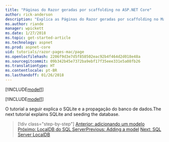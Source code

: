 ```yaml
---
title: "Páginas do Razor geradas por scaffolding no ASP.NET Core"
author: rick-anderson
description: "Explica as Páginas do Razor geradas por scaffolding no Mac."
ms.author: riande
manager: wpickett
ms.date: 1/27/2018
ms.topic: get-started-article
ms.technology: aspnet
ms.prod: aspnet-core
uid: tutorials/razor-pages-mac/page
ms.openlocfilehash: 2206f9d3e7d5f858502eac92b4f464d2d018e48a
ms.sourcegitcommit: 09b342b45e7372ba9ebf17f35eee331e5a08fb26
ms.translationtype: HT
ms.contentlocale: pt-BR
ms.lasthandoff: 01/26/2018
---
```

[!INCLUDE[model1](../../includes/RP/page1.md)]

[!INCLUDE[model1](../../includes/RP/page2.md)]

<span data-ttu-id="de02e-103">O tutorial a seguir explica o SQLite e a propagação do banco de dados.</span><span class="sxs-lookup"><span data-stu-id="de02e-103">The next tutorial explains SQLite and seeding the database.</span></span>

>[!div class="step-by-step"]
<span data-ttu-id="de02e-104">[Anterior: adicionando um modelo](xref:tutorials/razor-pages-mac/model)
[Próximo: LocalDB do SQL Server](xref:tutorials/razor-pages/sql)</span><span class="sxs-lookup"><span data-stu-id="de02e-104">[Previous: Adding a model](xref:tutorials/razor-pages-mac/model)
[Next: SQL Server LocalDB](xref:tutorials/razor-pages/sql)</span></span>

